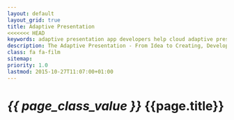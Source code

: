 ```yaml
---
layout: default
layout_grid: true
title: Adaptive Presentation
<<<<<<< HEAD
keywords: adaptive presentation app developers help cloud adaptive presentation adaptive cloud
description: The Adaptive Presentation - From Idea to Creating, Developing, Building & Distributing Apps As-A-Service. Where we come from and where we are going!
class: fa fa-film
sitemap:
priority: 1.0
lastmod: 2015-10-27T11:07:00+01:00
---
```


<h1><i class="{{ page.class }}" style="width: 55px;">{{ page_class_value }}</i> {{page.title}}</h1>